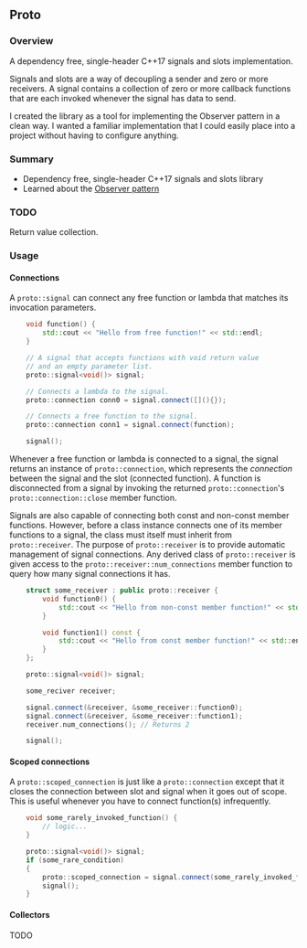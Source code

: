 ## Proto

### Overview

A dependency free, single-header C++17 signals and slots implementation.

Signals and slots are a way of decoupling a sender and zero or more receivers.
A signal contains a collection of zero or more callback functions that are each
invoked whenever the signal has data to send.
 
I created the library as a tool for implementing the Observer pattern in a clean
way. I wanted a familiar implementation that I could easily place into a project
without having to configure anything.

### Summary
- Dependency free, single-header C++17 signals and slots library
- Learned about the [Observer pattern](https://en.wikipedia.org/wiki/Observer_pattern)

### TODO
Return value collection.

### Usage

#### Connections
A `proto::signal` can connect any free function or lambda that matches its
invocation parameters.
```cpp
    void function() {
        std::cout << "Hello from free function!" << std::endl;    
    }

    // A signal that accepts functions with void return value
    // and an empty parameter list.
    proto::signal<void()> signal;

    // Connects a lambda to the signal.
    proto::connection conn0 = signal.connect([](){});

    // Connects a free function to the signal.
    proto::connection conn1 = signal.connect(function);

    signal();
```

Whenever a free function or lambda is connected to a signal, the signal returns
an instance of `proto::connection`, which represents the *connection* between
the signal and the slot (connected function). A function is disconnected from a signal
by invoking the returned `proto::connection`'s `proto::connection::close` member 
function.

Signals are also capable of connecting both const and non-const member functions. 
However, before a class instance connects one of its member functions to a signal, 
the class must itself must inherit from `proto::receiver`. The purpose of 
`proto::receiver` is to provide automatic management of signal connections. Any
derived class of `proto::receiver` is given access to the `proto::receiver::num_connections`
member function to query how many signal connections it has.

```cpp
    struct some_receiver : public proto::receiver {
        void function0() {
            std::cout << "Hello from non-const member function!" << std::endl;
        }

        void function1() const {
            std::cout << "Hello from const member function!" << std::endl;
        }
    };

    proto::signal<void()> signal;

    some_reciver receiver;

    signal.connect(&receiver, &some_receiver::function0);
    signal.connect(&receiver, &some_receiver::function1);
    receiver.num_connections(); // Returns 2

    signal();
```

#### Scoped connections

A `proto::scoped_connection` is just like a `proto::connection` except that it
closes the connection between slot and signal when it goes out of scope. This is useful
whenever you have to connect function(s) infrequently.

```cpp
    void some_rarely_invoked_function() {
        // logic...
    }

    proto::signal<void()> signal;
    if (some_rare_condition)
    {
        proto::scoped_connection = signal.connect(some_rarely_invoked_function);
        signal();
    }
```

#### Collectors
TODO